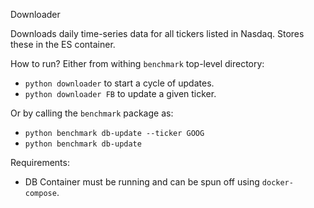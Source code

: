 Downloader

Downloads daily time-series data for all tickers listed in Nasdaq. Stores these in the ES container.

How to run?
Either from withing `benchmark` top-level directory:
- `python downloader` to start a cycle of updates.
- `python downloader FB` to update a given ticker.

Or by calling the `benchmark` package as:
- `python benchmark db-update --ticker GOOG`
- `python benchmark db-update`

Requirements:

- DB Container must be running and can be spun off using `docker-compose`.
